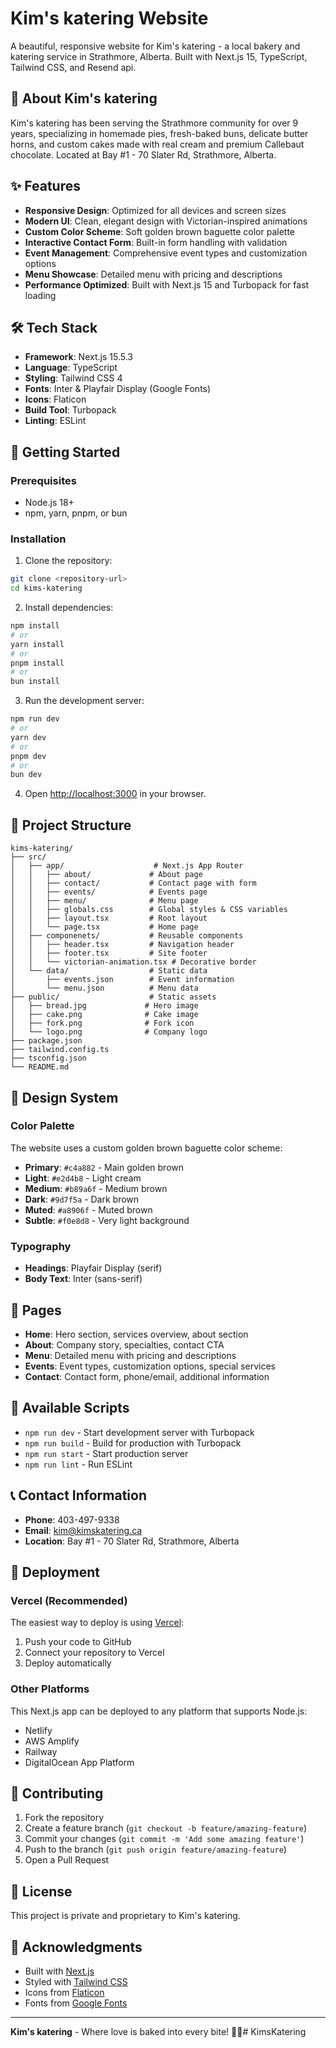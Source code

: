 # Kim's katering Website

A beautiful, responsive website for Kim's katering - a local bakery and katering service in Strathmore, Alberta. Built with Next.js 15, TypeScript, Tailwind CSS, and Resend api. 

## 🍰 About Kim's katering

Kim's katering has been serving the Strathmore community for over 9 years, specializing in homemade pies, fresh-baked buns, delicate butter horns, and custom cakes made with real cream and premium Callebaut chocolate. Located at Bay #1 - 70 Slater Rd, Strathmore, Alberta.

## ✨ Features

- **Responsive Design**: Optimized for all devices and screen sizes
- **Modern UI**: Clean, elegant design with Victorian-inspired animations
- **Custom Color Scheme**: Soft golden brown baguette color palette
- **Interactive Contact Form**: Built-in form handling with validation
- **Event Management**: Comprehensive event types and customization options
- **Menu Showcase**: Detailed menu with pricing and descriptions
- **Performance Optimized**: Built with Next.js 15 and Turbopack for fast loading

## 🛠️ Tech Stack

- **Framework**: Next.js 15.5.3
- **Language**: TypeScript
- **Styling**: Tailwind CSS 4
- **Fonts**: Inter & Playfair Display (Google Fonts)
- **Icons**: Flaticon
- **Build Tool**: Turbopack
- **Linting**: ESLint

## 🚀 Getting Started

### Prerequisites

- Node.js 18+ 
- npm, yarn, pnpm, or bun

### Installation

1. Clone the repository:
```bash
git clone <repository-url>
cd kims-katering
```

2. Install dependencies:
```bash
npm install
# or
yarn install
# or
pnpm install
# or
bun install
```

3. Run the development server:
```bash
npm run dev
# or
yarn dev
# or
pnpm dev
# or
bun dev
```

4. Open [http://localhost:3000](http://localhost:3000) in your browser.

## 📁 Project Structure

```
kims-katering/
├── src/
│   ├── app/                    # Next.js App Router
│   │   ├── about/             # About page
│   │   ├── contact/           # Contact page with form
│   │   ├── events/            # Events page
│   │   ├── menu/              # Menu page
│   │   ├── globals.css        # Global styles & CSS variables
│   │   ├── layout.tsx         # Root layout
│   │   └── page.tsx           # Home page
│   ├── componenets/           # Reusable components
│   │   ├── header.tsx         # Navigation header
│   │   ├── footer.tsx         # Site footer
│   │   └── victorian-animation.tsx # Decorative border
│   └── data/                  # Static data
│       ├── events.json        # Event information
│       └── menu.json          # Menu data
├── public/                    # Static assets
│   ├── bread.jpg             # Hero image
│   ├── cake.png              # Cake image
│   ├── fork.png              # Fork icon
│   └── logo.png              # Company logo
├── package.json
├── tailwind.config.ts
├── tsconfig.json
└── README.md
```

## 🎨 Design System

### Color Palette
The website uses a custom golden brown baguette color scheme:

- **Primary**: `#c4a882` - Main golden brown
- **Light**: `#e2d4b8` - Light cream
- **Medium**: `#b89a6f` - Medium brown
- **Dark**: `#9d7f5a` - Dark brown
- **Muted**: `#a8906f` - Muted brown
- **Subtle**: `#f0e8d8` - Very light background

### Typography
- **Headings**: Playfair Display (serif)
- **Body Text**: Inter (sans-serif)

## 📱 Pages

- **Home**: Hero section, services overview, about section
- **About**: Company story, specialties, contact CTA
- **Menu**: Detailed menu with pricing and descriptions
- **Events**: Event types, customization options, special services
- **Contact**: Contact form, phone/email, additional information

## 🔧 Available Scripts

- `npm run dev` - Start development server with Turbopack
- `npm run build` - Build for production with Turbopack
- `npm run start` - Start production server
- `npm run lint` - Run ESLint

## 📞 Contact Information

- **Phone**: 403-497-9338
- **Email**: kim@kimskatering.ca
- **Location**: Bay #1 - 70 Slater Rd, Strathmore, Alberta

## 🚀 Deployment

### Vercel (Recommended)
The easiest way to deploy is using [Vercel](https://vercel.com/new):

1. Push your code to GitHub
2. Connect your repository to Vercel
3. Deploy automatically

### Other Platforms
This Next.js app can be deployed to any platform that supports Node.js:
- Netlify
- AWS Amplify
- Railway
- DigitalOcean App Platform

## 🤝 Contributing

1. Fork the repository
2. Create a feature branch (`git checkout -b feature/amazing-feature`)
3. Commit your changes (`git commit -m 'Add some amazing feature'`)
4. Push to the branch (`git push origin feature/amazing-feature`)
5. Open a Pull Request

## 📄 License

This project is private and proprietary to Kim's katering.

## 🙏 Acknowledgments

- Built with [Next.js](https://nextjs.org/)
- Styled with [Tailwind CSS](https://tailwindcss.com/)
- Icons from [Flaticon](https://www.flaticon.com/)
- Fonts from [Google Fonts](https://fonts.google.com/)

---

**Kim's katering** - Where love is baked into every bite! 🥖✨# KimsKatering
